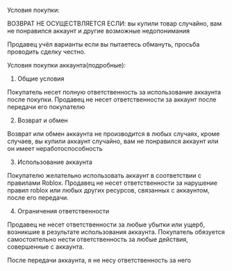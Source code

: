 Условия покупки:

ВОЗВРАТ НЕ ОСУЩЕСТВЛЯЕТСЯ ЕСЛИ:
вы купили товар случайно, вам не понравился аккаунт и другие возможные недопонимания

Продавец учёл варианты если вы пытаетесь обмануть, просьба проводить сделку честно.

Условия покупки аккаунта(подробные):

1. Общие условия

Покупатель несет полную ответственность за использование аккаунта после покупки.
Продавец не несет ответственности за аккаунт после передачи его покупателю

2. Возврат и обмен

Возврат или обмен аккаунта не производится в любых случаях, кроме случаев, вы купили аккаунт случайно, вам не понравился аккаунт или он имеет неработоспособность 

3. Использование аккаунта

Покупателю желательно использовать аккаунт в соответствии с правилами Roblox.
Продавец не несет ответственности за нарушение правил roblox или любых других ресурсов, связанных с аккаунтом, после его передачи.

4. Ограничения ответственности

Продавец не несет ответственности за любые убытки или ущерб, возникшие в результате использования аккаунта.
Покупатель обязуется самостоятельно нести ответственность за любые действия, совершенные с аккаунта.


После передачи аккаунта, я не несу ответственность за него
